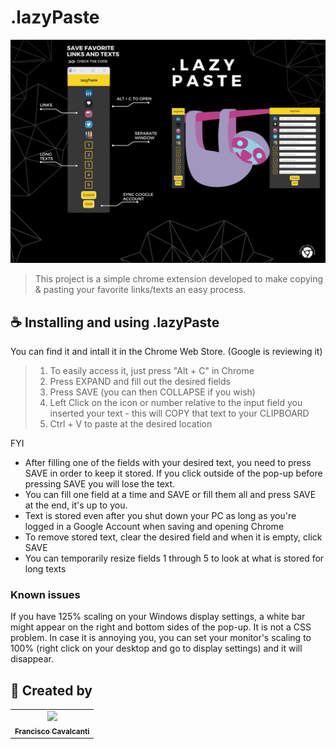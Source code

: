 # .lazyPaste

<img src="https://raw.githubusercontent.com/frcavalcanti/.lazypaste/master/images/display.png">

> This project is a simple chrome extension developed to make copying & pasting your favorite links/texts an easy process.


## ☕ Installing and using .lazyPaste 

You can find it and intall it in the Chrome Web Store. (Google is reviewing it)

> 1. To easily access it, just press "Alt + C" in Chrome
> 2. Press EXPAND and fill out the desired fields
> 3. Press SAVE (you can then COLLAPSE if you wish)
> 4. Left Click on the icon or number relative to the input field you inserted your text - this will COPY that text to your CLIPBOARD
> 5. Ctrl + V to paste at the desired location

FYI
 - After filling one of the fields with your desired text, you need to press SAVE in order to keep it stored. If you click outside of the pop-up before pressing SAVE you will lose the text.
 - You can fill one field at a time and SAVE or fill them all and press SAVE at the end, it's up to you.
 - Text is stored even after you shut down your PC as long as you're logged in a Google Account when saving and opening Chrome
 - To remove stored text, clear the desired field and when it is empty, click SAVE
 - You can temporarily resize fields 1 through 5 to look at what is stored for long texts

### Known issues

If you have 125% scaling on your Windows display settings, a white bar might appear on the right and bottom sides of the pop-up. It is not a CSS problem.
In case it is annoying you, you can set your monitor's scaling to 100% (right click on your desktop and go to display settings) and it will disappear.


## 🤝 Created by

<table>
  <tr>
    <td align="center">
      <a href="https://github.com/frcavalcanti">
        <img src="https://avatars.githubusercontent.com/u/102861632?v=4" width="100px;"/><br>
        <sub>
          <b>Francisco Cavalcanti</b>
        </sub>
      </a>
    </td>
  </tr>
</table>
